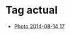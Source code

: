 <!--
title: Tag actual
date: 2020-06-28T14:51:44.897Z
tags:
-->
# Tag actual

 * [Photo 2014-08-14 17](94736099227.md)